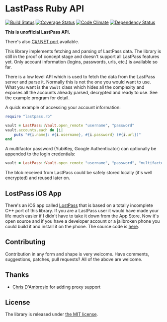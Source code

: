 LastPass Ruby API
=================

[![Build Status](https://travis-ci.org/detunized/lastpass-ruby.svg?branch=master)](https://travis-ci.org/detunized/lastpass-ruby)
[![Coverage Status](https://coveralls.io/repos/detunized/lastpass-ruby/badge.svg?branch=master)](https://coveralls.io/r/detunized/lastpass-ruby?branch=master)
[![Code Climate](https://codeclimate.com/github/detunized/lastpass-ruby.svg)](https://codeclimate.com/github/detunized/lastpass-ruby)
[![Dependency Status](https://gemnasium.com/detunized/lastpass-ruby.svg)](https://gemnasium.com/detunized/lastpass-ruby)

**This is unofficial LastPass API.**

There's also [C#/.NET port](https://github.com/detunized/lastpass-sharp) available.

This library implements fetching and parsing of LastPass data.  The library is
still in the proof of concept stage and doesn't support all LastPass features
yet.  Only account information (logins, passwords, urls, etc.) is available so
far.

There is a low level API which is used to fetch the data from the LastPass
server and parse it. Normally this is not the one you would want to use. What
you want is the `Vault` class which hides all the complexity and exposes all
the accounts already parsed, decrypted and ready to use. See the example
program for detail.

A quick example of accessing your account information:

```ruby
require "lastpass.rb"

vault = LastPass::Vault.open_remote "username", "password"
vault.accounts.each do |i|
    puts "#{i.name}: #{i.username}, #{i.password} (#{i.url})"
end
```


A multifactor password (YubiKey, Google Authenticator) can optionally be appended to
the login credentials:

```ruby
vault = LastPass::Vault.open_remote "username", "password", "multifactor_password"
```

The blob received from LastPass could be safely stored locally (it's well
encrypted) and reused later on.

LostPass iOS App
----------------

There's an iOS app called [LostPass](http://detunized.net/lostpass/) that is
based on a totally incomplete C++ port of this library.  If you are a LastPass
user it would have made your life much easier if I didn't have to take it down
from the App Store. Now it's open source and if you have a developer account
or a jailbroken phone you could build it and install it on the phone. The
source code is [here](https://github.com/detunized/LostPass).


Contributing
------------

Contribution in any form and shape is very welcome.  Have comments,
suggestions, patches, pull requests?  All of the above are welcome.


Thanks
------

 - [Chris D'Ambrosio](https://github.com/chrisdambrosio) for adding proxy support


License
-------

The library is released under [the MIT
license](http://www.opensource.org/licenses/mit-license.php).
